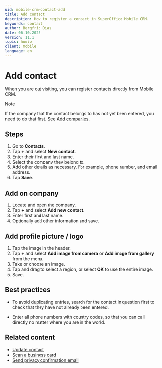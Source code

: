 ```yaml
---
uid: mobile-crm-contact-add
title: Add contact
description: How to register a contact in SuperOffice Mobile CRM.
keywords: contact
author: Bergfrid Dias
date: 06.10.2025
version: 11.1
topic: howto
client: mobile
language: en
---
```


# Add contact

When you are out visiting, you can register contacts directly from Mobile CRM.

> [!NOTE]
> If the company that the contact belongs to has not yet been entered, you need to do that first. See [Add companies][5].

## Steps

1. Go to **Contacts**.
1. Tap **+** and select **New contact**.
1. Enter their first and last name.
1. Select the company they belong to.
1. Add other details as necessary. For example, phone number, and email address.
1. Tap **Save**.

## Add on company

1. Locate and open the company.
1. Tap **+** and select **Add new contact**.
1. Enter first and last name.
1. Optionally add other information and save.

## Add profile picture / logo

1. Tap the image in the header.
1. Tap **+** and select **Add image from camera** or **Add image from gallery** from the menu.
1. Take or choose an image.
1. Tap and drag to select a region, or select **OK** to use the entire image.
1. Save.

## Best practices

* To avoid duplicating entries, search for the contact in question first to check that they have not already been entered.

* Enter all phone numbers with country codes, so that you can call directly no matter where you are in the world.

## Related content

* [Update contact][1]
* [Scan a business card][3]
* [Send privacy confirmation email][4]

<!-- Referenced links -->
[1]: update.md
[3]: scan-business-card.md
[4]: ../../../security/privacy/learn/send-privacy-confirmation-email.md
[5]: ../company/create.md

<!-- Referenced images -->
